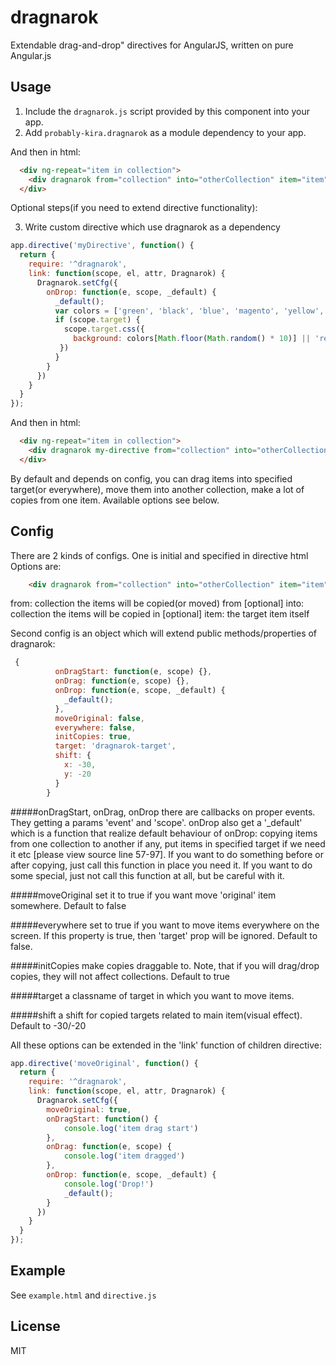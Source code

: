 # dragnarok
Extendable drag-and-drop" directives for AngularJS, written on pure Angular.js

## Usage
1. Include the `dragnarok.js` script provided by this component into your app.
2. Add `probably-kira.dragnarok` as a module dependency to your app.

And then in html:
```html
  <div ng-repeat="item in collection">
    <div dragnarok from="collection" into="otherCollection" item="item"></div>
  </div>
```

Optional steps(if you need to extend directive functionality):

3. Write custom directive which use dragnarok as a dependency
```js
app.directive('myDirective', function() {
  return {
    require: '^dragnarok',
    link: function(scope, el, attr, Dragnarok) {
      Dragnarok.setCfg({
        onDrop: function(e, scope, _default) {
          _default();
          var colors = ['green', 'black', 'blue', 'magento', 'yellow', 'grey', 'red'];
          if (scope.target) {
            scope.target.css({
              background: colors[Math.floor(Math.random() * 10)] || 'red'
           })
          }
        }
      })
    }
  }
});
```

And then in html:
```html
  <div ng-repeat="item in collection">
    <div dragnarok my-directive from="collection" into="otherCollection" item="item"></div>
  </div>
```
By default and depends on config, you can drag items into specified target(or everywhere), move them into another collection, make a lot of copies from one item. Available options see below.

## Config
There are 2 kinds of configs. One is initial and specified in directive html
Options are:
```html
    <div dragnarok from="collection" into="otherCollection" item="item"></div>
```
from: collection the items will be copied(or moved) from [optional]
into: collection the items will be copied in [optional]
item: the target item itself

Second config is an object which will extend public methods/properties of dragnarok:
```js
 {
          onDragStart: function(e, scope) {},
          onDrag: function(e, scope) {},
          onDrop: function(e, scope, _default) {
            _default();
          },
          moveOriginal: false,
          everywhere: false,
          initCopies: true,
          target: 'dragnarok-target',
          shift: {
            x: -30,
            y: -20
          }
        } 
```
#####onDragStart, onDrag, onDrop 
there are callbacks on proper events. They getting a params 'event' and 'scope'. onDrop also get a '_default' which is a function that realize default behaviour of onDrop: copying items from one collection to another if any, put items in specified target if we need it etc [please view source line 57-97]. If you want to do something before or after copying, just call this function in place you need it. If you want to do some special, just not call this function at all, but be careful with it.

#####moveOriginal
set it to true if you want move 'original' item somewhere. Default to false

#####everywhere
set to true if you want to move items everywhere on the screen. If this property is true, then 'target' prop will be ignored. Default to false.

#####initCopies
make copies draggable to. Note, that if you will drag/drop copies, they will not affect collections. Default to true

#####target
a classname of target in which you want to move items.

#####shift
a shift for copied targets related to main item(visual effect). Default to -30/-20

All these options can be extended in the 'link' function of children directive:
```js
app.directive('moveOriginal', function() {
  return {
    require: '^dragnarok',
    link: function(scope, el, attr, Dragnarok) {
      Dragnarok.setCfg({
        moveOriginal: true,
        onDragStart: function() {
        	console.log('item drag start')
    	},
    	onDrag: function(e, scope) {
    		console.log('item dragged')
    	},
    	onDrop: function(e, scope, _default) {
    		console.log('Drop!')
    		_default();
    	}
      })
    }
  }
});
```



## Example
See `example.html` and `directive.js`

## License
MIT
